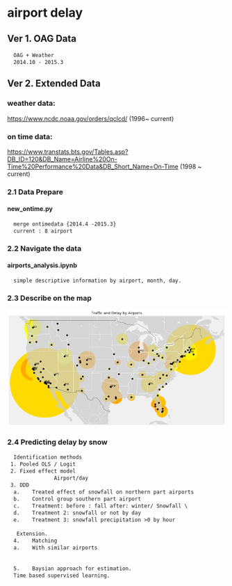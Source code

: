# airport delay 

## Ver 1. OAG Data
      OAG + Weather
      2014.10 - 2015.3
 
## Ver 2. Extended Data
   
   ### weather data:
   https://www.ncdc.noaa.gov/orders/qclcd/
      (1996~ current)
   ### on time data:

   https://www.transtats.bts.gov/Tables.asp?DB_ID=120&DB_Name=Airline%20On-Time%20Performance%20Data&DB_Short_Name=On-Time
      (1998 ~ current)
  
### 2.1 Data Prepare 
   #### new_ontime.py
      merge ontimedata {2014.4 -2015.3}
      current : 8 airport
### 2.2 Navigate the data
   #### airports_analysis.ipynb
      simple descriptive information by airport, month, day.
### 2.3 Describe on the map
![alt text](https://github.com/jukwan/airport2017/blob/master/delay1.ex.png)
 
### 2.4 Predicting delay by snow
      Identification methods
     1.	Pooled OLS / Logit
     2.	Fixed effect model
                   Airport/day
     3.	DDD
      a.	Treated effect of snowfall on northern part airports
      b.	Control group southern part airport
      c.	Treatment: before : fall after: winter/ Snowfall \
      d.	Treatment 2: snowfall or not by day
      e.	Treatment 3: snowfall precipitation >0 by hour

       Extension.
      4.	Matching
      a.	With similar airports 

      
      5.    Baysian approach for estimation.
      Time based supervised learning.
      




